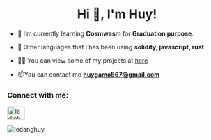 <h1 align="center">Hi 👋, I'm Huy!</h1>

- 🌱 I’m currently learning **Cosmwasm** for **Graduation purpose**.

- 💬 Other languages that I has been using **solidity, javascript, rust**

- 👨‍💻 You can view some of my projects at [here](https://github.com/ledanghuy1811?tab=repositories)

- 📫You can contact me **huygamo567@gmail.com**

<h3 align="left">Connect with me:</h3>
<p align="left">
<a href="https://www.linkedin.com/in/l%C3%AA-huy-87762b20b/" target="blank"><img align="center" src="https://raw.githubusercontent.com/rahuldkjain/github-profile-readme-generator/master/src/images/icons/Social/linked-in-alt.svg" alt="ledinhhuy" height="30" width="40" /></a>
</p>

<p><img align="center" src="https://github-readme-stats.vercel.app/api/top-langs?username=ledinhhuy1811&show_icons=true&locale=en&layout=compact" alt="ledanghuy" /></p>
